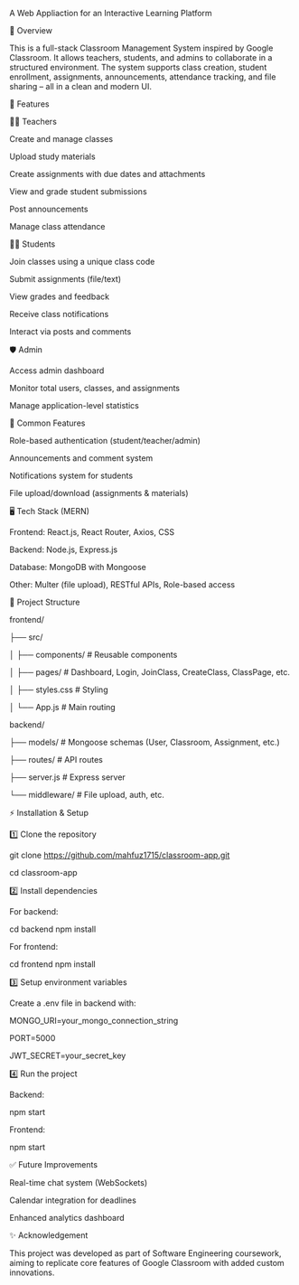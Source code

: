 A Web Appliaction for an Interactive Learning Platform


📌 Overview

This is a full-stack Classroom Management System inspired by Google Classroom.
It allows teachers, students, and admins to collaborate in a structured environment.
The system supports class creation, student enrollment, assignments, announcements, attendance tracking, and file sharing – all in a clean and modern UI.




🚀 Features

👨‍🏫 Teachers

Create and manage classes

Upload study materials

Create assignments with due dates and attachments

View and grade student submissions

Post announcements

Manage class attendance

👩‍🎓 Students

Join classes using a unique class code

Submit assignments (file/text)

View grades and feedback

Receive class notifications

Interact via posts and comments

🛡️ Admin

Access admin dashboard

Monitor total users, classes, and assignments

Manage application-level statistics

🔔 Common Features

Role-based authentication (student/teacher/admin)

Announcements and comment system

Notifications system for students

File upload/download (assignments & materials)



🖥️ Tech Stack (MERN)

Frontend: React.js, React Router, Axios, CSS

Backend: Node.js, Express.js

Database: MongoDB with Mongoose

Other: Multer (file upload), RESTful APIs, Role-based access




📂 Project Structure

frontend/

 ├── src/

 │    ├── components/      # Reusable components

 │    ├── pages/           # Dashboard, Login, JoinClass, CreateClass, ClassPage, etc.

 │    ├── styles.css       # Styling

 │    └── App.js           # Main routing

backend/

 ├── models/               # Mongoose schemas (User, Classroom, Assignment, etc.)

 ├── routes/               # API routes

 ├── server.js             # Express server

 └── middleware/           # File upload, auth, etc.



⚡ Installation & Setup

1️⃣ Clone the repository

git clone https://github.com/mahfuz1715/classroom-app.git

cd classroom-app

2️⃣ Install dependencies

For backend:

cd backend
npm install

For frontend:

cd frontend
npm install

3️⃣ Setup environment variables

Create a .env file in backend with:

MONGO_URI=your_mongo_connection_string

PORT=5000

JWT_SECRET=your_secret_key

4️⃣ Run the project

Backend:

npm start

Frontend:

npm start



✅ Future Improvements

Real-time chat system (WebSockets)

Calendar integration for deadlines

Enhanced analytics dashboard




✨ Acknowledgement

This project was developed as part of Software Engineering coursework, aiming to replicate core features of Google Classroom with added custom innovations.
